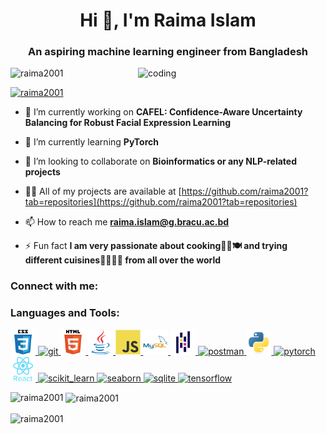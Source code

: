 <h1 align="center">Hi 👋, I'm Raima Islam</h1>
<h3 align="center">An aspiring machine learning engineer from Bangladesh</h3>
<img align ="right" alt="coding" width ="300" src="https://www.google.com/url?sa=i&url=https%3A%2F%2Fdribbble.com%2Fshots%2F2498700-Toptal-Scholarship-for-Female-Developers-Winner&psig=AOvVaw1LG4hSXnp38MmemGnpF49J&ust=1679744769262000&source=images&cd=vfe&ved=0CA8QjRxqFwoTCOC9k4W_9P0CFQAAAAAdAAAAABAD">

<p align="left"> <img src="https://komarev.com/ghpvc/?username=raima2001&label=Profile%20views&color=0e75b6&style=flat" alt="raima2001" /> </p>

<p align="left"> <a href="https://github.com/ryo-ma/github-profile-trophy"><img src="https://github-profile-trophy.vercel.app/?username=raima2001" alt="raima2001" /></a> </p>

- 🔭 I’m currently working on **CAFEL: Confidence-Aware Uncertainty Balancing for Robust Facial Expression Learning**

- 🌱 I’m currently learning **PyTorch**

- 👯 I’m looking to collaborate on **Bioinformatics or any NLP-related projects**

- 👨‍💻 All of my projects are available at [https://github.com/raima2001?tab=repositories](https://github.com/raima2001?tab=repositories)

- 📫 How to reach me **raima.islam@g.bracu.ac.bd**

- ⚡ Fun fact **I am very passionate about cooking👩‍🍳🍽 and trying different cuisines🍣🍕🍜🧆 from all over the world**

<h3 align="left">Connect with me:</h3>
<p align="left">
</p>

<h3 align="left">Languages and Tools:</h3>
<p align="left"> <a href="https://www.w3schools.com/css/" target="_blank" rel="noreferrer"> <img src="https://raw.githubusercontent.com/devicons/devicon/master/icons/css3/css3-original-wordmark.svg" alt="css3" width="40" height="40"/> </a> <a href="https://git-scm.com/" target="_blank" rel="noreferrer"> <img src="https://www.vectorlogo.zone/logos/git-scm/git-scm-icon.svg" alt="git" width="40" height="40"/> </a> <a href="https://www.w3.org/html/" target="_blank" rel="noreferrer"> <img src="https://raw.githubusercontent.com/devicons/devicon/master/icons/html5/html5-original-wordmark.svg" alt="html5" width="40" height="40"/> </a> <a href="https://www.java.com" target="_blank" rel="noreferrer"> <img src="https://raw.githubusercontent.com/devicons/devicon/master/icons/java/java-original.svg" alt="java" width="40" height="40"/> </a> <a href="https://developer.mozilla.org/en-US/docs/Web/JavaScript" target="_blank" rel="noreferrer"> <img src="https://raw.githubusercontent.com/devicons/devicon/master/icons/javascript/javascript-original.svg" alt="javascript" width="40" height="40"/> </a> <a href="https://www.mysql.com/" target="_blank" rel="noreferrer"> <img src="https://raw.githubusercontent.com/devicons/devicon/master/icons/mysql/mysql-original-wordmark.svg" alt="mysql" width="40" height="40"/> </a> <a href="https://pandas.pydata.org/" target="_blank" rel="noreferrer"> <img src="https://raw.githubusercontent.com/devicons/devicon/2ae2a900d2f041da66e950e4d48052658d850630/icons/pandas/pandas-original.svg" alt="pandas" width="40" height="40"/> </a> <a href="https://postman.com" target="_blank" rel="noreferrer"> <img src="https://www.vectorlogo.zone/logos/getpostman/getpostman-icon.svg" alt="postman" width="40" height="40"/> </a> <a href="https://www.python.org" target="_blank" rel="noreferrer"> <img src="https://raw.githubusercontent.com/devicons/devicon/master/icons/python/python-original.svg" alt="python" width="40" height="40"/> </a> <a href="https://pytorch.org/" target="_blank" rel="noreferrer"> <img src="https://www.vectorlogo.zone/logos/pytorch/pytorch-icon.svg" alt="pytorch" width="40" height="40"/> </a> <a href="https://reactjs.org/" target="_blank" rel="noreferrer"> <img src="https://raw.githubusercontent.com/devicons/devicon/master/icons/react/react-original-wordmark.svg" alt="react" width="40" height="40"/> </a> <a href="https://scikit-learn.org/" target="_blank" rel="noreferrer"> <img src="https://upload.wikimedia.org/wikipedia/commons/0/05/Scikit_learn_logo_small.svg" alt="scikit_learn" width="40" height="40"/> </a> <a href="https://seaborn.pydata.org/" target="_blank" rel="noreferrer"> <img src="https://seaborn.pydata.org/_images/logo-mark-lightbg.svg" alt="seaborn" width="40" height="40"/> </a> <a href="https://www.sqlite.org/" target="_blank" rel="noreferrer"> <img src="https://www.vectorlogo.zone/logos/sqlite/sqlite-icon.svg" alt="sqlite" width="40" height="40"/> </a> <a href="https://www.tensorflow.org" target="_blank" rel="noreferrer"> <img src="https://www.vectorlogo.zone/logos/tensorflow/tensorflow-icon.svg" alt="tensorflow" width="40" height="40"/> </a> </p>

<p><img align="left" src="https://github-readme-stats.vercel.app/api/top-langs?username=raima2001&show_icons=true&locale=en&layout=compact" alt="raima2001" /></p>

<p>&nbsp;<img align="center" src="https://github-readme-stats.vercel.app/api?username=raima2001&show_icons=true&locale=en" alt="raima2001" /></p>

<p><img align="center" src="https://github-readme-streak-stats.herokuapp.com/?user=raima2001&" alt="raima2001" /></p>
